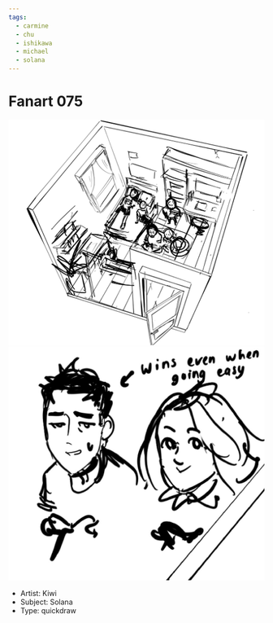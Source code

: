 ```yaml
---
tags:
  - carmine
  - chu
  - ishikawa
  - michael
  - solana
---
```


# Fanart 075

<img src="assets/2025-04-28_fanimage-133.jpg">

<img src="assets/2025-04-28_fanimage-134.jpg">

- Artist: Kiwi
- Subject: Solana
- Type: quickdraw
